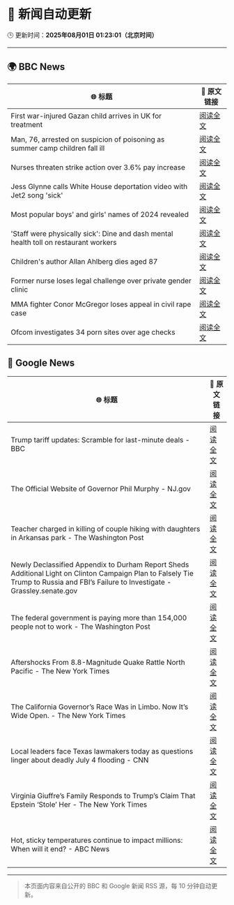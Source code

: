 # 🧠 新闻自动更新

🕒 更新时间：**2025年08月01日 01:23:01（北京时间）**

---

## 🌍 BBC News

| 🌐 标题 | 🔗 原文链接 |
|--------|-------------|
| First war-injured Gazan child arrives in UK for treatment | [阅读全文](https://www.bbc.com/news/articles/cvgn6979n59o?at_medium=RSS&at_campaign=rss) |
| Man, 76, arrested on suspicion of poisoning as summer camp children fall ill | [阅读全文](https://www.bbc.com/news/articles/cq58lgnvvypo?at_medium=RSS&at_campaign=rss) |
| Nurses threaten strike action over 3.6% pay increase | [阅读全文](https://www.bbc.com/news/articles/c36je08d111o?at_medium=RSS&at_campaign=rss) |
| Jess Glynne calls White House deportation video with Jet2 song 'sick' | [阅读全文](https://www.bbc.com/news/articles/clyjggjplyqo?at_medium=RSS&at_campaign=rss) |
| Most popular boys' and girls' names of 2024 revealed | [阅读全文](https://www.bbc.com/news/articles/ckgyznp615zo?at_medium=RSS&at_campaign=rss) |
| 'Staff were physically sick': Dine and dash mental health toll on restaurant workers | [阅读全文](https://www.bbc.com/news/articles/cjd24ky4818o?at_medium=RSS&at_campaign=rss) |
| Children's author Allan Ahlberg dies aged 87 | [阅读全文](https://www.bbc.com/news/articles/cpdjn48w1v9o?at_medium=RSS&at_campaign=rss) |
| Former nurse loses legal challenge over private gender clinic | [阅读全文](https://www.bbc.com/news/articles/cpdjnz6ngd9o?at_medium=RSS&at_campaign=rss) |
| MMA fighter Conor McGregor loses appeal in civil rape case | [阅读全文](https://www.bbc.com/news/articles/cd6n04xjj1qo?at_medium=RSS&at_campaign=rss) |
| Ofcom investigates 34 porn sites over age checks | [阅读全文](https://www.bbc.com/news/articles/c5y2xx6z6eko?at_medium=RSS&at_campaign=rss) |

## 📰 Google News

| 🌐 标题 | 🔗 原文链接 |
|--------|-------------|
| Trump tariff updates: Scramble for last-minute deals - BBC | [阅读全文](https://news.google.com/rss/articles/CBMiVEFVX3lxTFBOb0dFdVFUSGc1SnRWMUs4c3dPSW9lSllOWmJ5WkxBYWN4TzNGRmFGTEF6bC13MFVEQUFremx1WkFqY0FGaks5Q092aVNGTW56VXpXeQ?oc=5) |
| The Official Website of Governor Phil Murphy - NJ.gov | [阅读全文](https://news.google.com/rss/articles/CBMieEFVX3lxTE51eGdyU0JzckFGSkx1cXdhZ1kzNzFCbnRHckFBaWJVbnFqak5KZFRrRmp0TU04ZHVWNmxZSWRYNm9IeUt1QlBGVzVqMFZ2Qi1BWE1MTjdQZktaQTRkUW0wYnhJejUtUlUybWtvakxrYjRLNDJzR01TVQ?oc=5) |
| Teacher charged in killing of couple hiking with daughters in Arkansas park - The Washington Post | [阅读全文](https://news.google.com/rss/articles/CBMiiwFBVV95cUxOTGoxa1RTeksxNnNoTThTWUdqMHRkNThiMWZXZ2tVdGxNbVl2LVc3SC01OUQ4REZmbDVWcW9VdnRZV19JNWlBc0NpYndIeGExNG9lblZNcTdybC1pSWVhQ3NacFozLVhPaHptblpOS0lIUzRwTVhpTWlRX2wzVUh0TFJxRjY5Zm5mdzFN?oc=5) |
| Newly Declassified Appendix to Durham Report Sheds Additional Light on Clinton Campaign Plan to Falsely Tie Trump to Russia and FBI’s Failure to Investigate - Grassley.senate.gov | [阅读全文](https://news.google.com/rss/articles/CBMirwJBVV95cUxPOFdGVWRsT24zZnlPMEFfSkp5c2xKUWdoTEdDX0Y0WHBiSl81aTlrVXRxa2M2X3NrUWVRRDlqcXN6NXE2SmlWRlhmcTNTb0JZTy05NVV5OWtOMXh6dW9KQ1dhazM0MDVlLW1tSENnYlhWWTU1cGkyZ2libG9oUGRFWEhCUUpGbm12ajlWbkRHWEZaajVKeFJZMElSelNLcDNFc0NuUVVXR3B0el9IMWN1aFVBRXA5QnVaTkhMc0hnc01QWFQ0cVZzRE1uMkEzM2ExdXRSN21Jd1I5ZHd4TU5Hd2JZQUx6T3VsVFJyQzJhemZNTlNWbHdoUEZ6anpsaXVvLWFmbnM1Z1lHOXdMdU5PdmNLRm5DNXRrb0JWblZ4ZXgxR2N1NnZ0RXJQTGtPVTQ?oc=5) |
| The federal government is paying more than 154,000 people not to work - The Washington Post | [阅读全文](https://news.google.com/rss/articles/CBMijAFBVV95cUxOZEVGWHlibkpwNVBEYUFkdk9MTnl6Q3JpYVhRanphZFZ0TDV6Yl9aMHhySXhJSi16ODBTTEZFNXVkMEtkckVlVXRsVGh3YmZtaXpNRGpxa0tCdHNsQTdEMnhTdG9YUXlBMUlVUGIzQzRydXNlS25PMDE0b3JNMlMzelhHeHpOODBrcFZ4Zg?oc=5) |
| Aftershocks From 8.8-Magnitude Quake Rattle North Pacific - The New York Times | [阅读全文](https://news.google.com/rss/articles/CBMihwFBVV95cUxPSHcybXo2bTlnNjZwNHgxZ0RSemh0azRPbzZsa1lGejc0WEwzbndBN2lQWVpqbmZ0UWx5QXowQ3M0N043YklkZGViUFZPMFVLMF80STBTYVRWN2U4QW0tSm9ia1ZtWXowR0FjR3ExR3ZtS1Q0NnJtcm01bk1tWG1iMFlpNURlM0E?oc=5) |
| The California Governor’s Race Was in Limbo. Now It’s Wide Open. - The New York Times | [阅读全文](https://news.google.com/rss/articles/CBMigAFBVV95cUxORjZUbzhIeERKU2Q0TktMYkpGVHUtdmtHaWo0dkhkWlJnLXVMdUZHWC0tRUNteFpDRHZTcmFoYllMYUZ0d3hTMTJfTjlLMllTNEJEZDRjVmtfaHFIYS01QUJQUVZqZ0RGcmhnTG9CNEdtYzA5dFN2UV90Q0xMenBfaw?oc=5) |
| Local leaders face Texas lawmakers today as questions linger about deadly July 4 flooding - CNN | [阅读全文](https://news.google.com/rss/articles/CBMidEFVX3lxTE9Genk5cjYxZDFndFpJQUNkSGh2Sm9CZGtyTTZPNXB6SkxKdHZVZGdFdjBFMUpOVjJIMUNSSWxHVmhCU1I5dWhqWVNVUUVNU1BoNmJJYTJpR0dLcmxKU3ZBYWFKNmY3RnEydktXVVZlSzJ4WGNG0gF6QVVfeXFMTTZfbHYyajE1dER5OTZobmNwQW5Mb2phdEd0MlR6UVd2U3NNR1dvXzhCLXgzbE5fV0xTMzlKbnA0dllOVW9tZ3UwS0ExWUFDQUF0cDhaTzhUM0h4VFo1Zmhqb2IyYUVZM2xYQzZmZFlBRDR2TmpJN01oeGc?oc=5) |
| Virginia Giuffre’s Family Responds to Trump’s Claim That Epstein ‘Stole’ Her - The New York Times | [阅读全文](https://news.google.com/rss/articles/CBMikwFBVV95cUxNeVBQT0VuNm1qVDJ1SUs0azBRWUlVdldIZG5VbGxkZGgtenpINWdrTEhhVHJRU1RLb2Z1V2lhWWh5Vmhfc1JxMmk1TEphbGJORktyeWZNNVZtd1hIamNpUWJrWWdidGE4UDg3MkE1ZFhGNDRXV0haS0sxczVkdUU3X0F5dHhwRkk2R3BBd3VObkxZSFk?oc=5) |
| Hot, sticky temperatures continue to impact millions: When will it end? - ABC News | [阅读全文](https://news.google.com/rss/articles/CBMingFBVV95cUxNUjJlVjZ0aVBmTVlfMU1kX0VpbDZOSXdyNWhoWkVrbVZ0UTVpYnh5SEY3UFVOSmpOZF9ZVVVtOVhXb0hXck5MZFZsdkIybGNKRTNZcU1JdEF0bl83QnQ1MnhvaXpULVVIT1dvbDd5Y0dBTjdueWx3cWtoeTZoVlk3NXhiUUxQN1FvNHZKMjlwMFBmQ2JEMUx0M045d25fZ9IBowFBVV95cUxOY1ZPX3ZvMHVrMzdIYnFlcmo1X2ZueGhuNml2NEtJc05nRll1dllNS3JyV21ubDNVTk9ET1ozelZISWhfaWV4VXI0OE45N0tjYVJmTzh1Zm5jb0N0eHY0RFlVbU5ja2tpVEV0ZVIwZDRFZDBrX1AxV3VhV2tsekhmcUg4dWZqdHpqa3FqNnd1MENPLW1tTWhpYUNkM19WRTlhS0dz?oc=5) |

---
> 本页面内容来自公开的 BBC 和 Google 新闻 RSS 源，每 10 分钟自动更新。
